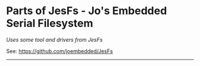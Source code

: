 # Parts of JesFs - Jo's Embedded Serial Filesystem
_Uses some tool and drivers from JesFs_

See: https://github.com/joembedded/JesFs

***
